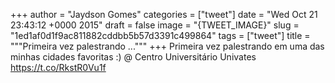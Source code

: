 
+++
author = "Jaydson Gomes"
categories = ["tweet"]
date = "Wed Oct 21 23:43:12 +0000 2015"
draft = false
image = "{TWEET_IMAGE}"
slug = "1ed1af0d1f9ac811882cddbb5b57d3391c499864"
tags = ["tweet"]
title = """Primeira vez palestrando ..."""
+++
Primeira vez palestrando em uma das minhas cidades favoritas :) @ Centro Universitário Univates https://t.co/RkstR0Vu1f
